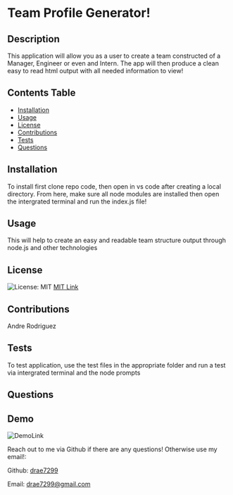   # Team Profile Generator!
  
  ## Description  
  This application will allow you as a user to create a team constructed of a Manager, Engineer or even and Intern. The app will then produce a clean easy to read html output with all needed information to view!
  
  ## Contents Table
  * [Installation](#installation)
  * [Usage](#usage)
  * [License](license)
  * [Contributions](contributions) 
  * [Tests](tests)
  * [Questions](questions) 

  ## Installation
  To install first clone repo code, then open in vs code after creating a local directory. From here, make sure all node modules are installed then open the intergrated terminal and run the index.js file!

  ## Usage
  This will help to create an easy and readable team structure output through node.js and other technologies

  ## License
  ![License: MIT](https://img.shields.io/badge/License-MIT-yellow.svg) [MIT Link](https://opensource.org/licenses/BSD-3-Clause)
 

  ## Contributions
  Andre Rodriguez
  
  ## Tests
  To test application, use the test files in the appropriate folder and run a test via intergrated terminal and the node prompts

  ## Questions

  ## Demo
  ![DemoLink](https://drive.google.com/file/d/1cPT0C72wNoRB2yf-W0mWeq8T4Hu5o1nP/view?usp=sharing)


  Reach out to me via Github if there are any questions! Otherwise use my email!:

  Github: [drae7299](https://www.github.com/)

  Email: drae7299@gmail.com
  

